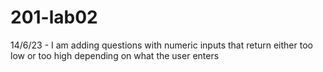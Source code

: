 # 201-lab02

14/6/23 - I am adding questions with numeric inputs that return either too low or too high depending on what the user enters
